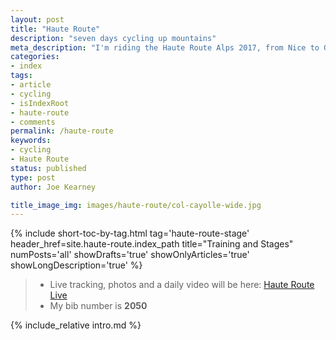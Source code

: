 ```yaml
---
layout: post
title: "Haute Route"
description: "seven days cycling up mountains"
meta_description: "I'm riding the Haute Route Alps 2017, from Nice to Geneva through the mountains. This describes what it is and how much it's going to hurt."
categories:
- index
tags:
- article
- cycling
- isIndexRoot
- haute-route
- comments
permalink: /haute-route
keywords:
- cycling
- Haute Route
status: published
type: post
author: Joe Kearney

title_image_img: images/haute-route/col-cayolle-wide.jpg
---
```


[hra-2017]: http://www.hauteroute.org/events/overview/alps-2017
[too-many-pretty]: /posts/too-many-pretty
[marmotte-2014]: https://www.strava.com/activities/162776013
[marmotte-2016]: https://www.strava.com/activities/627740014
[msr-2016]: https://www.strava.com/activities/599634295

{% include short-toc-by-tag.html tag='haute-route-stage' header_href=site.haute-route.index_path title="Training and Stages" numPosts='all' showDrafts='true' showOnlyArticles='true' showLongDescription='true' %}

> * Live tracking, photos and a daily video will be here: [Haute Route Live](https://hauteroute.org/live)
> * My bib number is **2050**

{% include_relative intro.md %}
